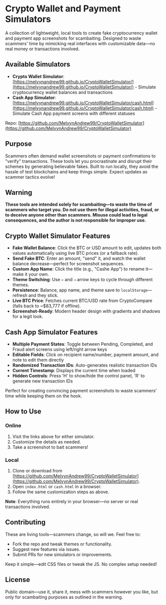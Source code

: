 # Crypto Wallet and Payment Simulators

A collection of lightweight, local tools to create fake cryptocurrency wallet and payment app screenshots for scambaiting. Designed to waste scammers' time by mimicking real interfaces with customizable data—no real money or transactions involved.

## Available Simulators

- **Crypto Wallet Simulator**: [https://melvynandrew99.github.io/CryptoWalletSimulator/](https://melvynandrew99.github.io/CryptoWalletSimulator/) - Simulate cryptocurrency wallet balances and transactions
- **Cash App Simulator**: [https://melvynandrew99.github.io/CryptoWalletSimulator/cash.html](https://melvynandrew99.github.io/CryptoWalletSimulator/cash.html) - Simulate Cash App payment screens with different statuses

Repo: [https://github.com/MelvynAndrew99/CryptoWalletSimulator](https://github.com/MelvynAndrew99/CryptoWalletSimulator)

## Purpose

Scammers often demand wallet screenshots or payment confirmations to "verify" transactions. These tools let you procrastinate and disrupt their schemes by generating believable fakes. Built to run locally, they avoid the hassle of test blockchains and keep things simple. Expect updates as scammer tactics evolve!

## Warning

**These tools are intended solely for scambaiting—to waste the time of scammers who target you. Do not use them for illegal activities, fraud, or to deceive anyone other than scammers. Misuse could lead to legal consequences, and the author is not responsible for improper use.**

## Crypto Wallet Simulator Features

- **Fake Wallet Balance**: Click the BTC or USD amount to edit, updates both values automatically using live BTC prices (or a fallback rate).
- **Send Fake BTC**: Enter an amount, "send" it, and watch the wallet balance decrease—perfect for screenshot sequences.
- **Custom App Name**: Click the title (e.g., "Cashe App") to rename it—make it your own.
- **Theme Switching**: Use `←` and `→` arrow keys to cycle through different themes.
- **Persistence**: Balance, app name, and theme save to `localStorage`—refresh and they stick.
- **Live BTC Price**: Fetches current BTC/USD rate from CryptoCompare (falls back to ~$83,777 if offline).
- **Screenshot-Ready**: Modern header design with gradients and shadows for a legit look.

## Cash App Simulator Features

- **Multiple Payment States**: Toggle between Pending, Completed, and Fraud alert screens using left/right arrow keys
- **Editable Fields**: Click on recipient name/number, payment amount, and note to edit them directly
- **Randomized Transaction IDs**: Auto-generates realistic transaction IDs
- **Current Timestamp**: Displays the current time when loaded
- **Hidden Controls**: Press 'H' to show/hide the control panel, 'R' to generate new transaction IDs

Perfect for creating convincing payment screenshots to waste scammers' time while keeping them on the hook.

## How to Use

### Online
1. Visit the links above for either simulator.
2. Customize the details as needed.
3. Take a screenshot to bait scammers!

### Local
1. Clone or download from [https://github.com/MelvynAndrew99/CryptoWalletSimulator](https://github.com/MelvynAndrew99/CryptoWalletSimulator).
2. Open `index.html` or `cash.html` in a browser.
3. Follow the same customization steps as above.

**Note**: Everything runs entirely in your browser—no server or real transactions involved.

## Contributing

These are living tools—scammers change, so will we. Feel free to:
- Fork the repo and tweak themes or functionality.
- Suggest new features via issues.
- Submit PRs for new simulators or improvements.

Keep it simple—edit CSS files or tweak the JS. No complex setup needed!

## License

Public domain—use it, share it, mess with scammers however you like, but only for scambaiting purposes as outlined in the warning.